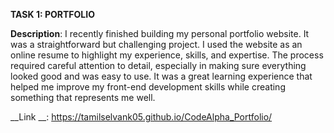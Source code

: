 **TASK 1: PORTFOLIO**

__**Description**__: I recently finished building my personal portfolio website. It was a straightforward but challenging project. I used the website as an online resume to highlight my experience, skills, and expertise. The process required careful attention to detail, especially in making sure everything looked good and was easy to use. It was a great learning experience that helped me improve my front-end development skills while creating something that represents me well.

__Link __: https://tamilselvank05.github.io/CodeAlpha_Portfolio/
